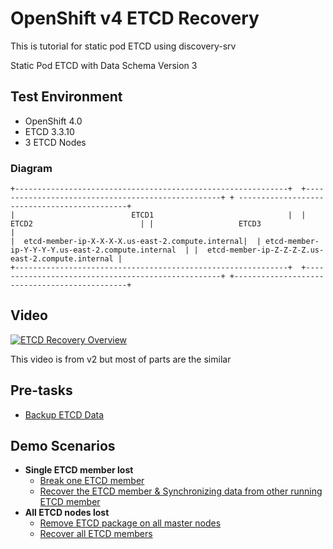 # OpenShift v4 ETCD Recovery

This is tutorial for static pod ETCD using discovery-srv 

Static Pod ETCD with Data Schema Version 3

## Test Environment ##
- OpenShift 4.0
- ETCD 3.3.10
- 3 ETCD Nodes

### Diagram ###
```
+-------------------------------------------------------------+  +---------------------------------------------------+ + ---------------------------------------------+
|                          ETCD1                              |  |                      ETCD2                        | |                   ETCD3                      |
|  etcd-member-ip-X-X-X-X.us-east-2.compute.internal|  | etcd-member-ip-Y-Y-Y-Y.us-east-2.compute.internal  | |  etcd-member-ip-Z-Z-Z-Z.us-east-2.compute.internal |   
+-------------------------------------------------------------+  +---------------------------------------------------+ +----------------------------------------------+
```

## Video
[![ETCD Recovery Overview](http://img.youtube.com/vi/JA0vJ5M4I60/0.jpg)](https://www.youtube.com/embed/JA0vJ5M4I60)

This video is from v2 but most of parts are the similar

## Pre-tasks ##
- [Backup ETCD Data](./backup_v4.md)

## Demo Scenarios ##
- **Single ETCD member lost**
  - [Break one ETCD member](./single_etcd_lost/break_etcd.md)
  - [Recover the ETCD member & Synchronizing data from other running ETCD member](./single_etcd_lost/recover_etcd.md)
- **All ETCD nodes lost**
  - [Remove ETCD package on all master nodes](./all_etcd_lost/break_etcd.md)
  - [Recover all ETCD members](./all_etcd_lost/recover_all_etcd.md)

